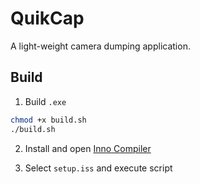 # QuikCap

A light-weight camera dumping application.

## Build

1. Build `.exe`

```bash
chmod +x build.sh
./build.sh
```

2. Install and open [Inno Compiler](https://jrsoftware.org/isdl.php#stable)

3. Select `setup.iss` and execute script
